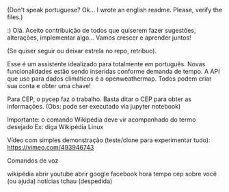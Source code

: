 (Don't speak portuguese? Ok... I wrote an english readme. Please, verify the files.)

:)
Olá. Aceito contribuição de todos que quiserem fazer sugestões, alterações, implementar algo...
Vamos crescer e aprender juntos!

(Se quiser seguir ou deixar estrela no repo, retribuo). 

Esse é um assistente idealizado para totalmente em português. Novas funcionalidades estão sendo inseridas conforme demanda de tempo.
A API que uso para dados climáticos é a openweathermap. Todos podem criar sua conta e obter uma chave!

Para CEP, o pycep faz o trabalho. Basta ditar o CEP para obter as informações.
(Obs: pode ser executado via jupyter notebook)

Importante: o comando Wikipédia deve vir acompanhado do termo desejado
Ex: diga Wikipédia Linux

Vídeo com simples demonstração (teste/clone para experimentar tudo): https://vimeo.com/493946743

Comandos de voz

wikipédia
abrir youtube
abrir google
facebook
hora
tempo
cep
sobre você (ou ajuda)
notícias
tchau (despedida)



